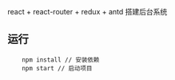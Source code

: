 react + react-router + redux + antd 搭建后台系统

## 运行

```
    npm install // 安装依赖
    npm start // 启动项目
```
